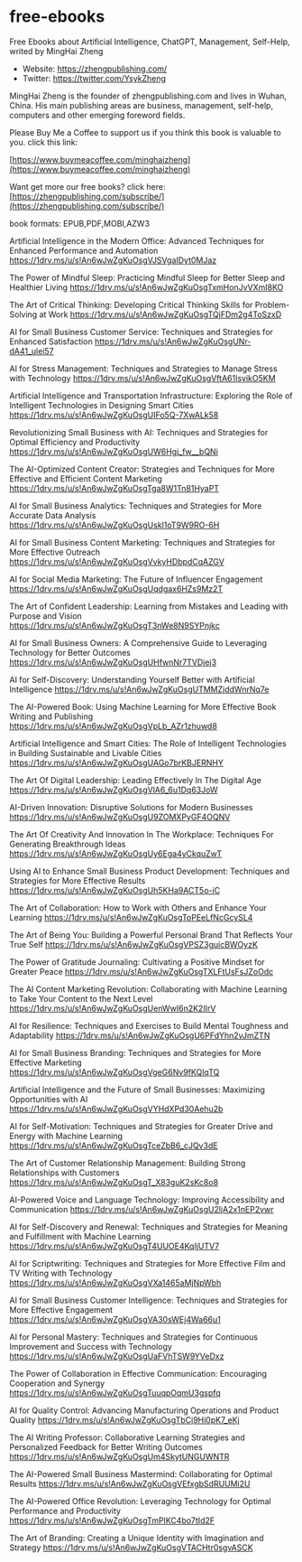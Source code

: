 # free-ebooks
Free Ebooks about Artificial Intelligence, ChatGPT, Management, Self-Help, writed by MingHai Zheng

- Website: https://zhengpublishing.com/
- Twitter: https://twitter.com/YsykZheng

MingHai Zheng is the founder of zhengpublishing.com and lives in Wuhan, China. His main publishing areas are business, management, self-help, computers and other emerging foreword fields.

Please Buy Me a Coffee to support us if you think this book is valuable to you. click this link:

[https://www.buymeacoffee.com/minghaizheng](https://www.buymeacoffee.com/minghaizheng)

Want get more our free books? click here: [https://zhengpublishing.com/subscribe/](https://zhengpublishing.com/subscribe/)

book formats: EPUB,PDF,MOBI,AZW3

Artificial Intelligence in the Modern Office: Advanced Techniques for Enhanced Performance and Automation
https://1drv.ms/u/s!An6wJwZgKuOsgVJSVgaIDyt0MJaz


The Power of Mindful Sleep: Practicing Mindful Sleep for Better Sleep and Healthier Living
https://1drv.ms/u/s!An6wJwZgKuOsgTxmHonJvVXmI8KO


The Art of Critical Thinking: Developing Critical Thinking Skills for Problem-Solving at Work
https://1drv.ms/u/s!An6wJwZgKuOsgTQjFDm2g4ToSzxD


AI for Small Business Customer Service: Techniques and Strategies for Enhanced Satisfaction
https://1drv.ms/u/s!An6wJwZgKuOsgUNr-dA41_ulei57


AI for Stress Management: Techniques and Strategies to Manage Stress with Technology
https://1drv.ms/u/s!An6wJwZgKuOsgVftA61IsyikO5KM


Artificial Intelligence and Transportation Infrastructure: Exploring the Role of Intelligent Technologies in Designing Smart Cities
https://1drv.ms/u/s!An6wJwZgKuOsgUIFo5Q-7XwALk58


Revolutionizing Small Business with AI: Techniques and Strategies for Optimal Efficiency and Productivity
https://1drv.ms/u/s!An6wJwZgKuOsgUW6Hgj_fw__bQNi


The AI-Optimized Content Creator: Strategies and Techniques for More Effective and Efficient Content Marketing
https://1drv.ms/u/s!An6wJwZgKuOsgTga8W1Tn81HyaPT


AI for Small Business Analytics: Techniques and Strategies for More Accurate Data Analysis
https://1drv.ms/u/s!An6wJwZgKuOsgUskl1oT9W9RO-6H


AI for Small Business Content Marketing: Techniques and Strategies for More Effective Outreach
https://1drv.ms/u/s!An6wJwZgKuOsgVvkyHDbpdCqAZGV


AI for Social Media Marketing: The Future of Influencer Engagement
https://1drv.ms/u/s!An6wJwZgKuOsgUqdgax6HZs9Mz2T


The Art of Confident Leadership: Learning from Mistakes and Leading with Purpose and Vision
https://1drv.ms/u/s!An6wJwZgKuOsgT3nWe8N9SYPnjkc


AI for Small Business Owners: A Comprehensive Guide to Leveraging Technology for Better Outcomes
https://1drv.ms/u/s!An6wJwZgKuOsgUHfwnNr7TVDjej3


AI for Self-Discovery: Understanding Yourself Better with Artificial Intelligence
https://1drv.ms/u/s!An6wJwZgKuOsgUTMMZjddWnrNq7e


The AI-Powered Book: Using Machine Learning for More Effective Book Writing and Publishing
https://1drv.ms/u/s!An6wJwZgKuOsgVpLb_AZr1zhuwd8


Artificial Intelligence and Smart Cities: The Role of Intelligent Technologies in Building Sustainable and Livable Cities
https://1drv.ms/u/s!An6wJwZgKuOsgUAGo7brKBJERNHY


The Art Of Digital Leadership: Leading Effectively In The Digital Age
https://1drv.ms/u/s!An6wJwZgKuOsgVlA6_6u1Dq63JoW


AI-Driven Innovation: Disruptive Solutions for Modern Businesses
https://1drv.ms/u/s!An6wJwZgKuOsgU9ZOMXPyGF4OQNV


The Art Of Creativity And Innovation In The Workplace: Techniques For Generating Breakthrough Ideas
https://1drv.ms/u/s!An6wJwZgKuOsgUy6Ega4yCkquZwT


Using AI to Enhance Small Business Product Development: Techniques and Strategies for More Effective Results
https://1drv.ms/u/s!An6wJwZgKuOsgUh5KHa9ACT5o-iC


The Art of Collaboration: How to Work with Others and Enhance Your Learning
https://1drv.ms/u/s!An6wJwZgKuOsgToPEeLfNcGcySL4


The Art of Being You: Building a Powerful Personal Brand That Reflects Your True Self
https://1drv.ms/u/s!An6wJwZgKuOsgVPSZ3guicBWOyzK


The Power of Gratitude Journaling: Cultivating a Positive Mindset for Greater Peace
https://1drv.ms/u/s!An6wJwZgKuOsgTXLFtUsFsJZoOdc


The AI Content Marketing Revolution: Collaborating with Machine Learning to Take Your Content to the Next Level
https://1drv.ms/u/s!An6wJwZgKuOsgUenWwI6n2K2IIrV


AI for Resilience: Techniques and Exercises to Build Mental Toughness and Adaptability
https://1drv.ms/u/s!An6wJwZgKuOsgU6PFdYhn2vJmZTN


AI for Small Business Branding: Techniques and Strategies for More Effective Marketing
https://1drv.ms/u/s!An6wJwZgKuOsgVgeG6Nv9fKQlqTQ


Artificial Intelligence and the Future of Small Businesses: Maximizing Opportunities with AI
https://1drv.ms/u/s!An6wJwZgKuOsgVYHdXPd30Aehu2b


AI for Self-Motivation: Techniques and Strategies for Greater Drive and Energy with Machine Learning
https://1drv.ms/u/s!An6wJwZgKuOsgTceZbB6_cJQv3dE


The Art of Customer Relationship Management: Building Strong Relationships with Customers
https://1drv.ms/u/s!An6wJwZgKuOsgT_X83guK2sKc8o8


AI-Powered Voice and Language Technology: Improving Accessibility and Communication
https://1drv.ms/u/s!An6wJwZgKuOsgU2ljA2x1nEP2vwr


AI for Self-Discovery and Renewal: Techniques and Strategies for Meaning and Fulfillment with Machine Learning
https://1drv.ms/u/s!An6wJwZgKuOsgT4UUOE4KqIjUTV7


AI for Scriptwriting: Techniques and Strategies for More Effective Film and TV Writing with Technology
https://1drv.ms/u/s!An6wJwZgKuOsgVXa1465aMjNpWbh


AI for Small Business Customer Intelligence: Techniques and Strategies for More Effective Engagement
https://1drv.ms/u/s!An6wJwZgKuOsgVA30sWEj4Wa66u1


AI for Personal Mastery: Techniques and Strategies for Continuous Improvement and Success with Technology
https://1drv.ms/u/s!An6wJwZgKuOsgUaFVhTSW9YVeDxz


The Power of Collaboration in Effective Communication: Encouraging Cooperation and Synergy
https://1drv.ms/u/s!An6wJwZgKuOsgTuuqpOqmU3gspfq


AI for Quality Control: Advancing Manufacturing Operations and Product Quality
https://1drv.ms/u/s!An6wJwZgKuOsgTbCj9Hi0pK7_eKj


The AI Writing Professor: Collaborative Learning Strategies and Personalized Feedback for Better Writing Outcomes
https://1drv.ms/u/s!An6wJwZgKuOsgUm4SkytUNGUWNTR


The AI-Powered Small Business Mastermind: Collaborating for Optimal Results
https://1drv.ms/u/s!An6wJwZgKuOsgVEfxgbSdRUUMi2U


The AI-Powered Office Revolution: Leveraging Technology for Optimal Performance and Productivity
https://1drv.ms/u/s!An6wJwZgKuOsgTmPlKC4bo7tId2F


The Art of Branding: Creating a Unique Identity with Imagination and Strategy
https://1drv.ms/u/s!An6wJwZgKuOsgVTACHtr0sgvASCK

